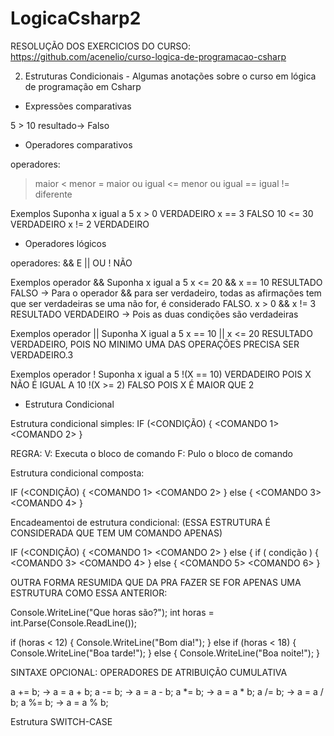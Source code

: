 # LogicaCsharp2

RESOLUÇÃO DOS EXERCICIOS DO CURSO: https://github.com/acenelio/curso-logica-de-programacao-csharp

2. Estruturas Condicionais - Algumas anotações sobre o curso em lógica de programação em Csharp

- Expressões comparativas

5 > 10 resultado-> Falso

- Operadores comparativos

operadores:
> maior
< menor
>= maior ou igual
<= menor ou igual
== igual
!= diferente

Exemplos
Suponha x igual a 5
x > 0 VERDADEIRO
x == 3 FALSO
10 <= 30 VERDADEIRO
x != 2 VERDADEIRO

- Operadores lógicos

operadores:
&& E
|| OU
! NÃO

Exemplos operador &&
Suponha x igual a 5
x <= 20 && x == 10 RESULTADO FALSO -> Para o operador && para ser verdadeiro, todas as afirmações tem que ser verdadeiras se uma não for, é considerado FALSO.
x > 0 && x != 3 RESULTADO VERDADEIRO -> Pois as duas condições são verdadeiras

Exemplos operador ||
Suponha X igual a 5
x == 10 || x <= 20 RESULTADO VERDADEIRO, POIS NO MINIMO UMA DAS OPERAÇÕES PRECISA SER VERDADEIRO.3

Exemplos operador !
Suponha x igual a 5
!(X == 10) VERDADEIRO POIS X NÃO É IGUAL A 10
!(X >= 2) FALSO POIS X É MAIOR QUE 2

- Estrutura Condicional

Estrutura condicional simples:
IF (<CONDIÇÃO) {
	<COMANDO 1>
	<COMANDO 2>
}

REGRA: V: Executa o bloco de comando F: Pulo o bloco de comando

Estrutura condicional composta:

IF (<CONDIÇÃO) {
	<COMANDO 1>
	<COMANDO 2>
}
else {
	<COMANDO 3>
	<COMANDO 4>
}

Encadeamentoi de estrutura condicional: (ESSA ESTRUTURA É CONSIDERADA QUE TEM UM COMANDO APENAS)

IF (<CONDIÇÃO) {
	<COMANDO 1>
	<COMANDO 2>
}
else {
	if ( condição ) {
	<COMANDO 3>
	<COMANDO 4>
	}
	else {
	<COMANDO 5>
	<COMANDO 6>
}

OUTRA FORMA RESUMIDA QUE DA PRA FAZER SE FOR APENAS UMA ESTRUTURA COMO ESSA ANTERIOR:

Console.WriteLine("Que horas são?");
int horas = int.Parse(Console.ReadLine());

if (horas < 12)
{
    Console.WriteLine("Bom dia!");
}
else if (horas < 18)
{
    Console.WriteLine("Boa tarde!");
}
else
{
    Console.WriteLine("Boa noite!");
}

SINTAXE OPCIONAL:
OPERADORES DE ATRIBUIÇÃO CUMULATIVA

a += b; -> a = a + b;
a -= b; -> a = a - b;
a *= b; -> a = a * b;
a /= b; -> a = a / b;
a %= b; -> a = a % b;

Estrutura SWITCH-CASE
